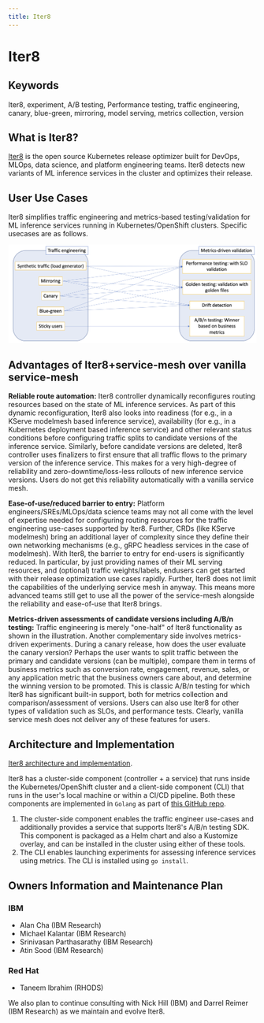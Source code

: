 ```yaml
---
title: Iter8
---
```


# Iter8

## Keywords

Iter8, experiment, A/B testing, Performance testing, traffic engineering, canary, blue-green, mirroring, model serving, metrics collection, version 

## What is Iter8?

[Iter8](https://iter8.tools) is the open source Kubernetes release optimizer built for DevOps, MLOps, data science, and platform engineering teams. Iter8 detects new variants of ML inference services in the cluster and optimizes their release.

## User Use Cases

Iter8 simplifies traffic engineering and metrics-based testing/validation for ML inference services running in Kubernetes/OpenShift clusters. Specific usecases are as follows.

![Iter8 usecases](../images/iter8usecases.png)

## Advantages of Iter8+service-mesh over vanilla service-mesh

**Reliable route automation:** Iter8 controller dynamically reconfigures routing resources based on the state of ML inference services. As part of this dynamic reconfiguration, Iter8 also looks into readiness (for e.g., in a KServe modelmesh based inference service), availability (for e.g., in a Kubernetes deployment based inference service) and other relevant status conditions before configuring traffic splits to candidate versions of the inference service. Similarly, before candidate versions are deleted, Iter8 controller uses finalizers to first ensure that all traffic flows to the primary version of the inference service. This makes for a very high-degree of reliability and zero-downtime/loss-less rollouts of new inference service versions. Users do not get this reliability automatically with a vanilla service mesh.

**Ease-of-use/reduced barrier to entry:**  Platform engineers/SREs/MLOps/data science teams may not all come with the level of expertise needed for configuring routing resources for the traffic engineering use-cases supported by Iter8. Further, CRDs (like KServe modelmesh) bring an additional layer of complexity since they define their own networking mechanisms (e.g., gRPC headless services in the case of modelmesh). With Iter8, the barrier to entry for end-users is significantly reduced. In particular, by just providing names of their ML serving resources, and (optional) traffic weights/labels, endusers can get started with their release optimization use cases rapidly. Further, Iter8 does not limit the capabilities of the underlying service mesh in anyway. This means more advanced teams still get to use all the power of the service-mesh alongside the reliability and ease-of-use that Iter8 brings.

**Metrics-driven assessments of candidate versions including A/B/n testing:** Traffic engineering is merely "one-half" of Iter8 functionality as shown in the illustration. Another complementary side involves metrics-driven experiments. During a canary release, how does the user evaluate the canary version? Perhaps the user wants to split traffic between the primary and candidate versions (can be multiple), compare them in terms of business metrics such as conversion rate, engagement, revenue, sales, or any application metric that the business owners care about, and determine the winning version to be promoted. This is classic A/B/n testing for which Iter8 has significant built-in support, both for metrics collection and comparison/assessment of versions. Users can also use Iter8 for other types of validation such as SLOs, and performance tests. Clearly, vanilla service mesh does not deliver any of these features for users.

## Architecture and Implementation

[Iter8 architecture and implementation](https://iter8.tools).

Iter8 has a cluster-side component (controller + a service) that runs inside the Kubernetes/OpenShift cluster and a client-side component (CLI) that runs in the user's local machine or within a CI/CD pipeline. Both these components are implemented in `Golang` as part of [this GitHub repo](https://github.com/iter8-tools/iter8).

1. The cluster-side component enables the traffic engineer use-cases and additionally provides a service that supports Iter8's A/B/n testing SDK. This component is packaged as a Helm chart and also a Kustomize overlay, and can be installed in the cluster using either of these tools.
2. The CLI enables launching experiments for assessing inference services using metrics. The CLI is installed using `go install`.

## Owners Information and Maintenance Plan

### IBM

- Alan Cha (IBM Research)
- Michael Kalantar (IBM Research)
- Srinivasan Parthasarathy (IBM Research)
- Atin Sood (IBM Research)

### Red Hat

- Taneem Ibrahim (RHODS)

We also plan to continue consulting with Nick Hill (IBM) and Darrel Reimer (IBM Research) as we maintain and evolve Iter8.
